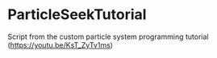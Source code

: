 # ParticleSeekTutorial
Script from the custom particle system programming tutorial (https://youtu.be/KsT_ZyTv1ms)
